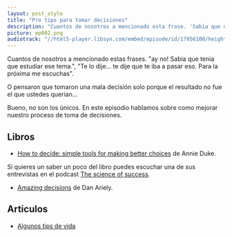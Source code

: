 ```yaml
---
layout: post_style
title: "Pro tips para tomar decisiones"
description: "Cuantos de nosotros a mencionado esta frase. 'Sabia que me iba a pasar eso.. ahhhhh!'.  O pensaron que tomaron una mala decisión solo porque el resultado no fue el que ustedes querian.  Bueno, no son los únicos. En este episodio hablamos sobre como mejorar nuestro proceso de toma de decisiones. "
picture: ep002.png
audiotrack: "//html5-player.libsyn.com/embed/episode/id/17956100/height/90/theme/custom/thumbnail/yes/direction/backward/render-playlist/no/custom-color/87A93A/" 
---
```


Cuantos de nosotros a mencionado estas frases. "ay no! Sabia que tenia que estudiar ese tema.", "Te lo dije... te dije que te iba a pasar eso. Para la próxima me escuchas".

O pensaron que tomaron una mala decisión solo porque el resultado no fue el que ustedes querian...

Bueno, no son los únicos. En este episodio hablamos sobre como mejorar nuestro proceso de toma de decisiones. 

## Libros
- [How to decide: simple tools for making better choices](https://lesen.amazon.de/kp/embed?asin=B07TRJB3S3&preview=newtab&linkCode=kpe&ref_=cm_sw_r_kb_dp_9FJJ0ARJW2XE0MSNMSM0) de Annie Duke.

Si quieres un saber un poco del libro puedes escuchar una de sus entrevistas en el podcast [The science of success](https://www.successpodcast.com/show-notes/2018/7/18/making-smart-decisions-when-you-dont-have-all-the-facts-with-annie-duke).

- [Amazing decisions](https://www.amazon.com/-/de/dp/0374103763/ref=tmm_hrd_swatch_0?_encoding=UTF8&qid=1612893899&sr=8-4) de Dan Ariely.

## Articulos
- [Algunos tips de vida](https://www.entrepreneur.com/article/347215)
